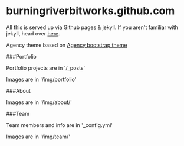 burningriverbitworks.github.com
===============================

All this is served up via Github pages & jekyll. If you aren't familiar with jekyll, head over [here](http://jekyllrb.com/docs/home/).  

Agency theme based on [Agency bootstrap theme ](http://startbootstrap.com/templates/agency/)

###Portfolio 

Portfolio projects are in '/_posts'

Images are in '/img/portfolio'

###About

Images are in '/img/about/'

###Team

Team members and info are in '_config.yml'

Images are in '/img/team/'
